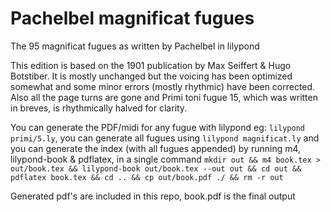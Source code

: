 # Pachelbel magnificat fugues

The 95 magnificat fugues as written by Pachelbel in lilypond

This edition is based on the 1901 publication by Max Seiffert & Hugo Botstiber. It is mostly unchanged but the voicing has been optimized somewhat and some minor errors (mostly rhythmic) have been corrected. Also all the page turns are gone and Primi toni fugue 15, which was written in breves, is rhythmically halved for clarity. 

You can generate the PDF/midi for any fugue with lilypond eg: `lilypond primi/5.ly`, you can generate all fugues using `lilypond magnificat.ly` and you can generate the index (with all fugues appended) by running m4, lilypond-book & pdflatex, in a single command `mkdir out && m4 book.tex > out/book.tex && lilypond-book out/book.tex --out out && cd out && pdflatex book.tex && cd .. && cp out/book.pdf ./ && rm -r out`

Generated pdf's are included in this repo, book.pdf is the final output


